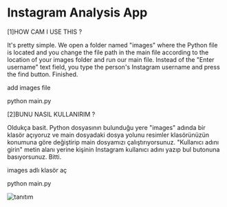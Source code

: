 # Instagram Analysis App

[1]HOW CAM I USE THIS ?

It's pretty simple. We open a folder named "images" where the Python file is located and you change the file path in the main file according to the location of your images folder and run our main file. Instead of the "Enter username" text field, you type the person's Instagram username and press the find button. Finished.

add images file

python main.py

[2]BUNU NASIL KULLANIRIM ?

Oldukça basit. Python dosyasının bulunduğu yere "images" adında bir klasör açıyoruz ve main dosyadaki dosya yolunu resimler klasörünüzün konumuna göre değiştirip main dosyamızı çalıştırıyorsunuz. "Kullanıcı adını girin" metin alanı yerine kişinin Instagram kullanıcı adını yazıp bul butonuna basıyorsunuz. Bitti.

images adlı klasör aç

python main.py


![tanıtım](https://user-images.githubusercontent.com/80632086/129349520-f695429c-094c-4146-ac9d-4da322c28d50.png)
